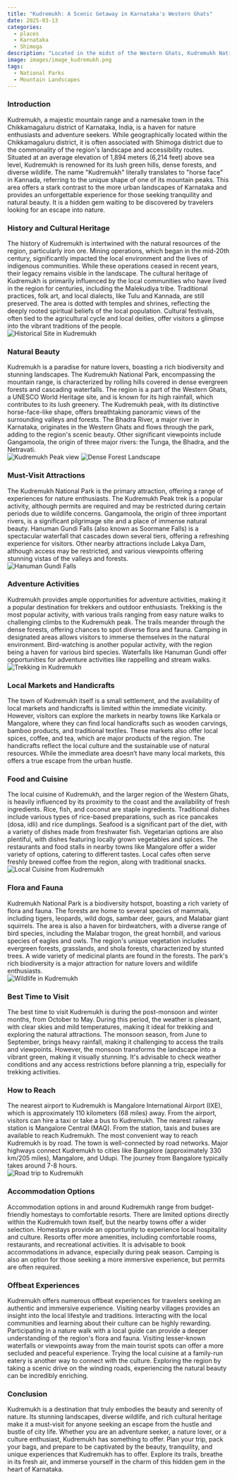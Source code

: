 ```yaml
---
title: "Kudremukh: A Scenic Getaway in Karnataka's Western Ghats"
date: 2025-03-13
categories:
  - places
  - Karnataka
  - Shimoga
description: "Located in the midst of the Western Ghats, Kudremukh National Park in Karnataka, India is a treasure trove of natural beauty. The park is named after the majestic Kudremukh peak, which stands tall at an altitude of 1,894 meters. This protected area is home to a diverse range of flora and fauna, with lush forests, rolling hills, and sparkling streams creating a picturesque landscape. Visitors can explore the park's unique ecosystems, spot exotic wildlife such as elephants, tigers, and leopards, or hike up to the summit of Kudremukh for breathtaking views of the surrounding valleys."
image: images/image_kudremukh.png
tags: 
  - National Parks
  - Mountain Landscapes
---
```



### **Introduction**

Kudremukh, a majestic mountain range and a namesake town in the Chikkamagaluru district of Karnataka, India, is a haven for nature enthusiasts and adventure seekers. While geographically located within the Chikkamagaluru district, it is often associated with Shimoga district due to the commonality of the region's landscape and accessibility routes. Situated at an average elevation of 1,894 meters (6,214 feet) above sea level, Kudremukh is renowned for its lush green hills, dense forests, and diverse wildlife. The name "Kudremukh" literally translates to "horse face" in Kannada, referring to the unique shape of one of its mountain peaks. This area offers a stark contrast to the more urban landscapes of Karnataka and provides an unforgettable experience for those seeking tranquility and natural beauty. It is a hidden gem waiting to be discovered by travelers looking for an escape into nature.

### **History and Cultural Heritage**

The history of Kudremukh is intertwined with the natural resources of the region, particularly iron ore. Mining operations, which began in the mid-20th century, significantly impacted the local environment and the lives of indigenous communities. While these operations ceased in recent years, their legacy remains visible in the landscape. The cultural heritage of Kudremukh is primarily influenced by the local communities who have lived in the region for centuries, including the Malekudiya tribe. Traditional practices, folk art, and local dialects, like Tulu and Kannada, are still preserved. The area is dotted with temples and shrines, reflecting the deeply rooted spiritual beliefs of the local population. Cultural festivals, often tied to the agricultural cycle and local deities, offer visitors a glimpse into the vibrant traditions of the people. <br>
  <img src="placeholder_image_historical_site.jpg" alt="Historical Site in Kudremukh">

### **Natural Beauty**

Kudremukh is a paradise for nature lovers, boasting a rich biodiversity and stunning landscapes. The Kudremukh National Park, encompassing the mountain range, is characterized by rolling hills covered in dense evergreen forests and cascading waterfalls. The region is a part of the Western Ghats, a UNESCO World Heritage site, and is known for its high rainfall, which contributes to its lush greenery. The Kudremukh peak, with its distinctive horse-face-like shape, offers breathtaking panoramic views of the surrounding valleys and forests. The Bhadra River, a major river in Karnataka, originates in the Western Ghats and flows through the park, adding to the region's scenic beauty. Other significant viewpoints include Gangamoola, the origin of three major rivers: the Tunga, the Bhadra, and the Netravati. <br>
<img src="placeholder_image_kudremukh_peak.jpg" alt="Kudremukh Peak view">
<img src="placeholder_image_forest_landscape.jpg" alt="Dense Forest Landscape">

### **Must-Visit Attractions**

The Kudremukh National Park is the primary attraction, offering a range of experiences for nature enthusiasts. The Kudremukh Peak trek is a popular activity, although permits are required and may be restricted during certain periods due to wildlife concerns. Gangamoola, the origin of three important rivers, is a significant pilgrimage site and a place of immense natural beauty. Hanuman Gundi Falls (also known as Soormane Falls) is a spectacular waterfall that cascades down several tiers, offering a refreshing experience for visitors. Other nearby attractions include Lakya Dam, although access may be restricted, and various viewpoints offering stunning vistas of the valleys and forests. <br>
<img src="placeholder_image_hanuman_gundi_falls.jpg" alt="Hanuman Gundi Falls">

### **Adventure Activities**

Kudremukh provides ample opportunities for adventure activities, making it a popular destination for trekkers and outdoor enthusiasts. Trekking is the most popular activity, with various trails ranging from easy nature walks to challenging climbs to the Kudremukh peak. The trails meander through the dense forests, offering chances to spot diverse flora and fauna. Camping in designated areas allows visitors to immerse themselves in the natural environment. Bird-watching is another popular activity, with the region being a haven for various bird species. Waterfalls like Hanuman Gundi offer opportunities for adventure activities like rappelling and stream walks. <br>
<img src="placeholder_image_trekking.jpg" alt="Trekking in Kudremukh">

### **Local Markets and Handicrafts**

The town of Kudremukh itself is a small settlement, and the availability of local markets and handicrafts is limited within the immediate vicinity. However, visitors can explore the markets in nearby towns like Karkala or Mangalore, where they can find local handicrafts such as wooden carvings, bamboo products, and traditional textiles. These markets also offer local spices, coffee, and tea, which are major products of the region. The handicrafts reflect the local culture and the sustainable use of natural resources. While the immediate area doesn’t have many local markets, this offers a true escape from the urban hustle.

### **Food and Cuisine**

The local cuisine of Kudremukh, and the larger region of the Western Ghats, is heavily influenced by its proximity to the coast and the availability of fresh ingredients. Rice, fish, and coconut are staple ingredients. Traditional dishes include various types of rice-based preparations, such as rice pancakes (dosa, idli) and rice dumplings. Seafood is a significant part of the diet, with a variety of dishes made from freshwater fish. Vegetarian options are also plentiful, with dishes featuring locally grown vegetables and spices. The restaurants and food stalls in nearby towns like Mangalore offer a wider variety of options, catering to different tastes. Local cafes often serve freshly brewed coffee from the region, along with traditional snacks.
<img src="placeholder_image_local_cuisine.jpg" alt="Local Cuisine from Kudremukh">

### **Flora and Fauna**

Kudremukh National Park is a biodiversity hotspot, boasting a rich variety of flora and fauna. The forests are home to several species of mammals, including tigers, leopards, wild dogs, sambar deer, gaurs, and Malabar giant squirrels. The area is also a haven for birdwatchers, with a diverse range of bird species, including the Malabar trogon, the great hornbill, and various species of eagles and owls. The region's unique vegetation includes evergreen forests, grasslands, and shola forests, characterized by stunted trees. A wide variety of medicinal plants are found in the forests. The park's rich biodiversity is a major attraction for nature lovers and wildlife enthusiasts. <br>
<img src="placeholder_image_wildlife.jpg" alt="Wildlife in Kudremukh">

### **Best Time to Visit**

The best time to visit Kudremukh is during the post-monsoon and winter months, from October to May. During this period, the weather is pleasant, with clear skies and mild temperatures, making it ideal for trekking and exploring the natural attractions. The monsoon season, from June to September, brings heavy rainfall, making it challenging to access the trails and viewpoints. However, the monsoon transforms the landscape into a vibrant green, making it visually stunning. It's advisable to check weather conditions and any access restrictions before planning a trip, especially for trekking activities.

### **How to Reach**

The nearest airport to Kudremukh is Mangalore International Airport (IXE), which is approximately 110 kilometers (68 miles) away. From the airport, visitors can hire a taxi or take a bus to Kudremukh. The nearest railway station is Mangalore Central (MAQ). From the station, taxis and buses are available to reach Kudremukh. The most convenient way to reach Kudremukh is by road. The town is well-connected by road networks. Major highways connect Kudremukh to cities like Bangalore (approximately 330 km/205 miles), Mangalore, and Udupi. The journey from Bangalore typically takes around 7-8 hours. <br>
<img src="placeholder_image_road_trip.jpg" alt="Road trip to Kudremukh">

### **Accommodation Options**

Accommodation options in and around Kudremukh range from budget-friendly homestays to comfortable resorts. There are limited options directly within the Kudremukh town itself, but the nearby towns offer a wider selection. Homestays provide an opportunity to experience local hospitality and culture. Resorts offer more amenities, including comfortable rooms, restaurants, and recreational activities. It is advisable to book accommodations in advance, especially during peak season. Camping is also an option for those seeking a more immersive experience, but permits are often required.

### **Offbeat Experiences**

Kudremukh offers numerous offbeat experiences for travelers seeking an authentic and immersive experience. Visiting nearby villages provides an insight into the local lifestyle and traditions. Interacting with the local communities and learning about their culture can be highly rewarding. Participating in a nature walk with a local guide can provide a deeper understanding of the region's flora and fauna. Visiting lesser-known waterfalls or viewpoints away from the main tourist spots can offer a more secluded and peaceful experience. Trying the local cuisine at a family-run eatery is another way to connect with the culture. Exploring the region by taking a scenic drive on the winding roads, experiencing the natural beauty can be incredibly enriching.

### **Conclusion**

Kudremukh is a destination that truly embodies the beauty and serenity of nature. Its stunning landscapes, diverse wildlife, and rich cultural heritage make it a must-visit for anyone seeking an escape from the hustle and bustle of city life. Whether you are an adventure seeker, a nature lover, or a culture enthusiast, Kudremukh has something to offer. Plan your trip, pack your bags, and prepare to be captivated by the beauty, tranquility, and unique experiences that Kudremukh has to offer. Explore its trails, breathe in its fresh air, and immerse yourself in the charm of this hidden gem in the heart of Karnataka.



